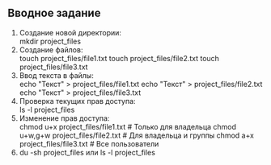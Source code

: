 ## Вводное задание
1. Создание новой директории:\
   mkdir project_files
2. Создание файлов:\
   touch project_files/file1.txt
   touch project_files/file2.txt
   touch project_files/file3.txt
3. Ввод текста в файлы:\
   echo "Текст" > project_files/file1.txt
   echo "Текст" > project_files/file2.txt
   echo "Текст" > project_files/file3.txt
4. Проверка текущих прав доступа:\
   ls -l project_files
5. Изменение прав доступа:\
   chmod u+x project_files/file1.txt   # Только для владельца
   chmod u+w,g+w project_files/file2.txt   # Для владельца и группы
   chmod a+x project_files/file3.txt   # Все пользователи
6. du -sh project_files или ls -l project_files
